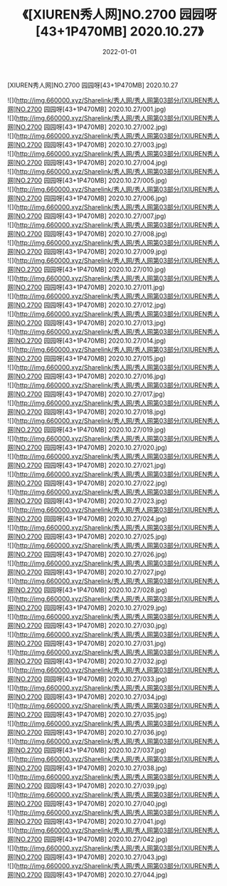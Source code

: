 ﻿---
layout: post
title:  《[XIUREN秀人网]NO.2700 园园呀[43+1P470MB] 2020.10.27》
date:   2022-01-01
img: http://img.660000.xyz/Sharelink/秀人网/秀人网第03部分/[XIUREN秀人网]NO.2700 园园呀[43+1P470MB] 2020.10.27/000.jpg
categories: [美女, 清纯, 唯美]
---

[XIUREN秀人网]NO.2700 园园呀[43+1P470MB] 2020.10.27

 ![](http://img.660000.xyz/Sharelink/秀人网/秀人网第03部分/[XIUREN秀人网]NO.2700 园园呀[43+1P470MB] 2020.10.27/001.jpg) <br>![](http://img.660000.xyz/Sharelink/秀人网/秀人网第03部分/[XIUREN秀人网]NO.2700 园园呀[43+1P470MB] 2020.10.27/002.jpg) <br>![](http://img.660000.xyz/Sharelink/秀人网/秀人网第03部分/[XIUREN秀人网]NO.2700 园园呀[43+1P470MB] 2020.10.27/003.jpg) <br>![](http://img.660000.xyz/Sharelink/秀人网/秀人网第03部分/[XIUREN秀人网]NO.2700 园园呀[43+1P470MB] 2020.10.27/004.jpg) <br>![](http://img.660000.xyz/Sharelink/秀人网/秀人网第03部分/[XIUREN秀人网]NO.2700 园园呀[43+1P470MB] 2020.10.27/005.jpg) <br>![](http://img.660000.xyz/Sharelink/秀人网/秀人网第03部分/[XIUREN秀人网]NO.2700 园园呀[43+1P470MB] 2020.10.27/006.jpg) <br>![](http://img.660000.xyz/Sharelink/秀人网/秀人网第03部分/[XIUREN秀人网]NO.2700 园园呀[43+1P470MB] 2020.10.27/007.jpg) <br>![](http://img.660000.xyz/Sharelink/秀人网/秀人网第03部分/[XIUREN秀人网]NO.2700 园园呀[43+1P470MB] 2020.10.27/008.jpg) <br>![](http://img.660000.xyz/Sharelink/秀人网/秀人网第03部分/[XIUREN秀人网]NO.2700 园园呀[43+1P470MB] 2020.10.27/009.jpg) <br>![](http://img.660000.xyz/Sharelink/秀人网/秀人网第03部分/[XIUREN秀人网]NO.2700 园园呀[43+1P470MB] 2020.10.27/010.jpg) <br>![](http://img.660000.xyz/Sharelink/秀人网/秀人网第03部分/[XIUREN秀人网]NO.2700 园园呀[43+1P470MB] 2020.10.27/011.jpg) <br>![](http://img.660000.xyz/Sharelink/秀人网/秀人网第03部分/[XIUREN秀人网]NO.2700 园园呀[43+1P470MB] 2020.10.27/012.jpg) <br>![](http://img.660000.xyz/Sharelink/秀人网/秀人网第03部分/[XIUREN秀人网]NO.2700 园园呀[43+1P470MB] 2020.10.27/013.jpg) <br>![](http://img.660000.xyz/Sharelink/秀人网/秀人网第03部分/[XIUREN秀人网]NO.2700 园园呀[43+1P470MB] 2020.10.27/014.jpg) <br>![](http://img.660000.xyz/Sharelink/秀人网/秀人网第03部分/[XIUREN秀人网]NO.2700 园园呀[43+1P470MB] 2020.10.27/015.jpg) <br>![](http://img.660000.xyz/Sharelink/秀人网/秀人网第03部分/[XIUREN秀人网]NO.2700 园园呀[43+1P470MB] 2020.10.27/016.jpg) <br>![](http://img.660000.xyz/Sharelink/秀人网/秀人网第03部分/[XIUREN秀人网]NO.2700 园园呀[43+1P470MB] 2020.10.27/017.jpg) <br>![](http://img.660000.xyz/Sharelink/秀人网/秀人网第03部分/[XIUREN秀人网]NO.2700 园园呀[43+1P470MB] 2020.10.27/018.jpg) <br>![](http://img.660000.xyz/Sharelink/秀人网/秀人网第03部分/[XIUREN秀人网]NO.2700 园园呀[43+1P470MB] 2020.10.27/019.jpg) <br>![](http://img.660000.xyz/Sharelink/秀人网/秀人网第03部分/[XIUREN秀人网]NO.2700 园园呀[43+1P470MB] 2020.10.27/020.jpg) <br>![](http://img.660000.xyz/Sharelink/秀人网/秀人网第03部分/[XIUREN秀人网]NO.2700 园园呀[43+1P470MB] 2020.10.27/021.jpg) <br>![](http://img.660000.xyz/Sharelink/秀人网/秀人网第03部分/[XIUREN秀人网]NO.2700 园园呀[43+1P470MB] 2020.10.27/022.jpg) <br>![](http://img.660000.xyz/Sharelink/秀人网/秀人网第03部分/[XIUREN秀人网]NO.2700 园园呀[43+1P470MB] 2020.10.27/023.jpg) <br>![](http://img.660000.xyz/Sharelink/秀人网/秀人网第03部分/[XIUREN秀人网]NO.2700 园园呀[43+1P470MB] 2020.10.27/024.jpg) <br>![](http://img.660000.xyz/Sharelink/秀人网/秀人网第03部分/[XIUREN秀人网]NO.2700 园园呀[43+1P470MB] 2020.10.27/025.jpg) <br>![](http://img.660000.xyz/Sharelink/秀人网/秀人网第03部分/[XIUREN秀人网]NO.2700 园园呀[43+1P470MB] 2020.10.27/026.jpg) <br>![](http://img.660000.xyz/Sharelink/秀人网/秀人网第03部分/[XIUREN秀人网]NO.2700 园园呀[43+1P470MB] 2020.10.27/027.jpg) <br>![](http://img.660000.xyz/Sharelink/秀人网/秀人网第03部分/[XIUREN秀人网]NO.2700 园园呀[43+1P470MB] 2020.10.27/028.jpg) <br>![](http://img.660000.xyz/Sharelink/秀人网/秀人网第03部分/[XIUREN秀人网]NO.2700 园园呀[43+1P470MB] 2020.10.27/029.jpg) <br>![](http://img.660000.xyz/Sharelink/秀人网/秀人网第03部分/[XIUREN秀人网]NO.2700 园园呀[43+1P470MB] 2020.10.27/030.jpg) <br>![](http://img.660000.xyz/Sharelink/秀人网/秀人网第03部分/[XIUREN秀人网]NO.2700 园园呀[43+1P470MB] 2020.10.27/031.jpg) <br>![](http://img.660000.xyz/Sharelink/秀人网/秀人网第03部分/[XIUREN秀人网]NO.2700 园园呀[43+1P470MB] 2020.10.27/032.jpg) <br>![](http://img.660000.xyz/Sharelink/秀人网/秀人网第03部分/[XIUREN秀人网]NO.2700 园园呀[43+1P470MB] 2020.10.27/033.jpg) <br>![](http://img.660000.xyz/Sharelink/秀人网/秀人网第03部分/[XIUREN秀人网]NO.2700 园园呀[43+1P470MB] 2020.10.27/034.jpg) <br>![](http://img.660000.xyz/Sharelink/秀人网/秀人网第03部分/[XIUREN秀人网]NO.2700 园园呀[43+1P470MB] 2020.10.27/035.jpg) <br>![](http://img.660000.xyz/Sharelink/秀人网/秀人网第03部分/[XIUREN秀人网]NO.2700 园园呀[43+1P470MB] 2020.10.27/036.jpg) <br>![](http://img.660000.xyz/Sharelink/秀人网/秀人网第03部分/[XIUREN秀人网]NO.2700 园园呀[43+1P470MB] 2020.10.27/037.jpg) <br>![](http://img.660000.xyz/Sharelink/秀人网/秀人网第03部分/[XIUREN秀人网]NO.2700 园园呀[43+1P470MB] 2020.10.27/038.jpg) <br>![](http://img.660000.xyz/Sharelink/秀人网/秀人网第03部分/[XIUREN秀人网]NO.2700 园园呀[43+1P470MB] 2020.10.27/039.jpg) <br>![](http://img.660000.xyz/Sharelink/秀人网/秀人网第03部分/[XIUREN秀人网]NO.2700 园园呀[43+1P470MB] 2020.10.27/040.jpg) <br>![](http://img.660000.xyz/Sharelink/秀人网/秀人网第03部分/[XIUREN秀人网]NO.2700 园园呀[43+1P470MB] 2020.10.27/041.jpg) <br>![](http://img.660000.xyz/Sharelink/秀人网/秀人网第03部分/[XIUREN秀人网]NO.2700 园园呀[43+1P470MB] 2020.10.27/042.jpg) <br>![](http://img.660000.xyz/Sharelink/秀人网/秀人网第03部分/[XIUREN秀人网]NO.2700 园园呀[43+1P470MB] 2020.10.27/043.jpg) <br>![](http://img.660000.xyz/Sharelink/秀人网/秀人网第03部分/[XIUREN秀人网]NO.2700 园园呀[43+1P470MB] 2020.10.27/044.jpg) <br>